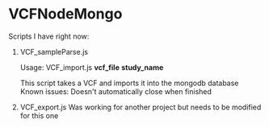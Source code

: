 # VCFNodeMongo

Scripts I have right now:

1. VCF_sampleParse.js
	
	Usage: VCF_import.js **vcf_file** **study_name**

	This script takes a VCF and imports it into the mongodb database
	Known issues:
		Doesn't automatically close when finished

1. VCF_export.js
	Was working for another project but needs to be modified for this one